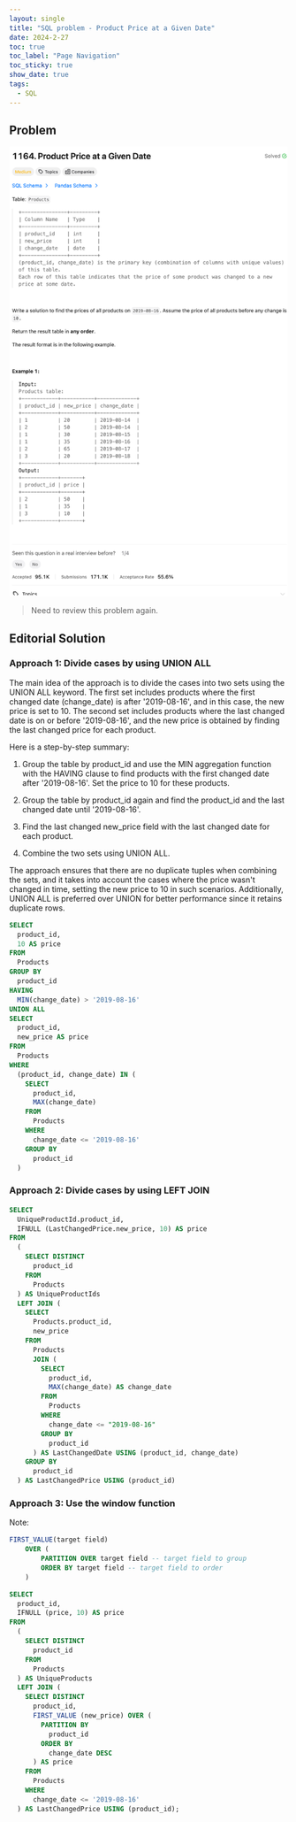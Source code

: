 ```yaml
---
layout: single
title: "SQL problem - Product Price at a Given Date"
date: 2024-2-27
toc: true
toc_label: "Page Navigation"
toc_sticky: true
show_date: true
tags:
  - SQL
---
```


## Problem

[![problem-1164](/assets/images/2024-02-27_13-11-39-problem-1164.png)](/assets/images/2024-02-27_13-11-39-problem-1164.png)

>Need to review this problem again.

## Editorial Solution

### Approach 1: Divide cases by using UNION ALL

The main idea of the approach is to divide the cases into two sets using the UNION ALL keyword. The first set includes products where the first changed date (change\_date) is after '2019-08-16', and in this case, the new price is set to 10. The second set includes products where the last changed date is on or before '2019-08-16', and the new price is obtained by finding the last changed price for each product.

Here is a step-by-step summary:

1. Group the table by product\_id and use the MIN aggregation function with the HAVING clause to find products with the first changed date after '2019-08-16'. Set the price to 10 for these products.

2. Group the table by product\_id again and find the product\_id and the last changed date until '2019-08-16'.

3. Find the last changed new\_price field with the last changed date for each product.

4. Combine the two sets using UNION ALL.

The approach ensures that there are no duplicate tuples when combining the sets, and it takes into account the cases where the price wasn't changed in time, setting the new price to 10 in such scenarios. Additionally, UNION ALL is preferred over UNION for better performance since it retains duplicate rows.

```sql
SELECT
  product_id,
  10 AS price
FROM
  Products
GROUP BY
  product_id
HAVING
  MIN(change_date) > '2019-08-16'
UNION ALL
SELECT
  product_id,
  new_price AS price
FROM
  Products
WHERE
  (product_id, change_date) IN (
    SELECT
      product_id,
      MAX(change_date)
    FROM
      Products
    WHERE
      change_date <= '2019-08-16'
    GROUP BY
      product_id
  )
```

### Approach 2: Divide cases by using LEFT JOIN

```sql
SELECT
  UniqueProductId.product_id,
  IFNULL (LastChangedPrice.new_price, 10) AS price
FROM
  (
    SELECT DISTINCT
      product_id
    FROM
      Products
  ) AS UniqueProductIds
  LEFT JOIN (
    SELECT
      Products.product_id,
      new_price
    FROM
      Products
      JOIN (
        SELECT
          product_id,
          MAX(change_date) AS change_date
        FROM
          Products
        WHERE
          change_date <= "2019-08-16"
        GROUP BY
          product_id
      ) AS LastChangedDate USING (product_id, change_date)
    GROUP BY
      product_id
  ) AS LastChangedPrice USING (product_id)
```

### Approach 3: Use the window function

Note:

```sql
FIRST_VALUE(target field)
    OVER (
        PARTITION OVER target field -- target field to group
        ORDER BY target field -- target field to order
    )
```

```sql
SELECT
  product_id,
  IFNULL (price, 10) AS price
FROM
  (
    SELECT DISTINCT
      product_id
    FROM
      Products
  ) AS UniqueProducts
  LEFT JOIN (
    SELECT DISTINCT
      product_id,
      FIRST_VALUE (new_price) OVER (
        PARTITION BY
          product_id
        ORDER BY
          change_date DESC
      ) AS price
    FROM
      Products
    WHERE
      change_date <= '2019-08-16'
  ) AS LastChangedPrice USING (product_id);
```
